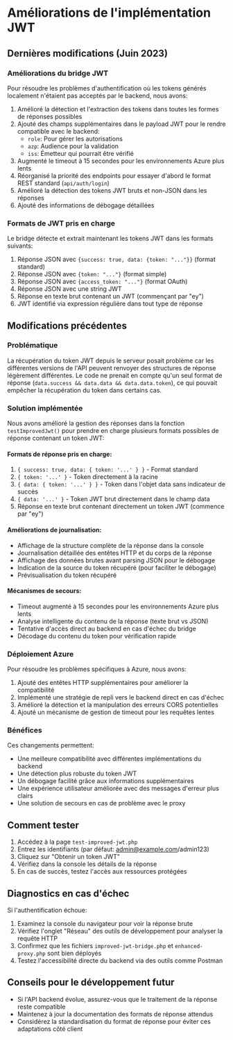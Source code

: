 # Améliorations de l'implémentation JWT

## Dernières modifications (Juin 2023)

### Améliorations du bridge JWT

Pour résoudre les problèmes d'authentification où les tokens générés localement n'étaient pas acceptés par le backend, nous avons:

1. Amélioré la détection et l'extraction des tokens dans toutes les formes de réponses possibles
2. Ajouté des champs supplémentaires dans le payload JWT pour le rendre compatible avec le backend:
      - `role`: Pour gérer les autorisations
      - `azp`: Audience pour la validation
      - `iss`: Émetteur qui pourrait être vérifié
3. Augmenté le timeout à 15 secondes pour les environnements Azure plus lents
4. Réorganisé la priorité des endpoints pour essayer d'abord le format REST standard (`api/auth/login`)
5. Amélioré la détection des tokens JWT bruts et non-JSON dans les réponses
6. Ajouté des informations de débogage détaillées

### Formats de JWT pris en charge

Le bridge détecte et extrait maintenant les tokens JWT dans les formats suivants:

1. Réponse JSON avec `{success: true, data: {token: "..."}}` (format standard)
2. Réponse JSON avec `{token: "..."}` (format simple)
3. Réponse JSON avec `{access_token: "..."}` (format OAuth)
4. Réponse JSON avec une string JWT
5. Réponse en texte brut contenant un JWT (commençant par "ey")
6. JWT identifié via expression régulière dans tout type de réponse

## Modifications précédentes

### Problématique

La récupération du token JWT depuis le serveur posait problème car les différentes versions de l'API peuvent renvoyer des structures de réponse légèrement différentes. Le code ne prenait en compte qu'un seul format de réponse (`data.success && data.data && data.data.token`), ce qui pouvait empêcher la récupération du token dans certains cas.

### Solution implémentée

Nous avons amélioré la gestion des réponses dans la fonction `testImprovedJwt()` pour prendre en charge plusieurs formats possibles de réponse contenant un token JWT:

#### Formats de réponse pris en charge:

1. `{ success: true, data: { token: '...' } }` - Format standard
2. `{ token: '...' }` - Token directement à la racine
3. `{ data: { token: '...' } }` - Token dans l'objet data sans indicateur de succès
4. `{ data: '...' }` - Token JWT brut directement dans le champ data
5. Réponse en texte brut contenant directement un token JWT (commence par "ey")

#### Améliorations de journalisation:

- Affichage de la structure complète de la réponse dans la console
- Journalisation détaillée des entêtes HTTP et du corps de la réponse
- Affichage des données brutes avant parsing JSON pour le débogage
- Indication de la source du token récupéré (pour faciliter le débogage)
- Prévisualisation du token récupéré

#### Mécanismes de secours:

- Timeout augmenté à 15 secondes pour les environnements Azure plus lents
- Analyse intelligente du contenu de la réponse (texte brut vs JSON)
- Tentative d'accès direct au backend en cas d'échec du bridge
- Décodage du contenu du token pour vérification rapide

### Déploiement Azure

Pour résoudre les problèmes spécifiques à Azure, nous avons:

1. Ajouté des entêtes HTTP supplémentaires pour améliorer la compatibilité
2. Implémenté une stratégie de repli vers le backend direct en cas d'échec
3. Amélioré la détection et la manipulation des erreurs CORS potentielles
4. Ajouté un mécanisme de gestion de timeout pour les requêtes lentes

### Bénéfices

Ces changements permettent:

- Une meilleure compatibilité avec différentes implémentations du backend
- Une détection plus robuste du token JWT
- Un débogage facilité grâce aux informations supplémentaires
- Une expérience utilisateur améliorée avec des messages d'erreur plus clairs
- Une solution de secours en cas de problème avec le proxy

## Comment tester

1. Accédez à la page `test-improved-jwt.php`
2. Entrez les identifiants (par défaut: admin@example.com/admin123)
3. Cliquez sur "Obtenir un token JWT"
4. Vérifiez dans la console les détails de la réponse
5. En cas de succès, testez l'accès aux ressources protégées

## Diagnostics en cas d'échec

Si l'authentification échoue:

1. Examinez la console du navigateur pour voir la réponse brute
2. Vérifiez l'onglet "Réseau" des outils de développement pour analyser la requête HTTP
3. Confirmez que les fichiers `improved-jwt-bridge.php` et `enhanced-proxy.php` sont bien déployés
4. Testez l'accessibilité directe du backend via des outils comme Postman

## Conseils pour le développement futur

- Si l'API backend évolue, assurez-vous que le traitement de la réponse reste compatible
- Maintenez à jour la documentation des formats de réponse attendus
- Considérez la standardisation du format de réponse pour éviter ces adaptations côté client
